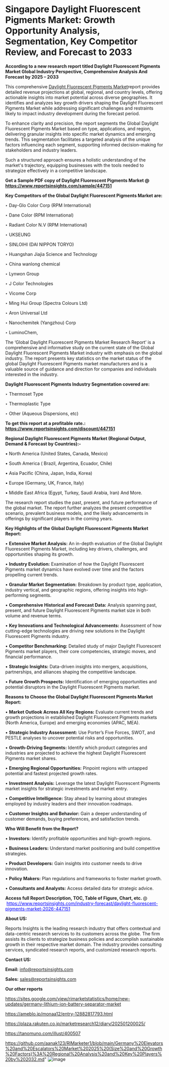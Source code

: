 # Singapore Daylight Fluorescent Pigments Market: Growth Opportunity Analysis, Segmentation, Key Competitor Review, and Forecast to 2033

<strong>According to a new research report titled Daylight Fluorescent Pigments Market Global Industry Perspective, Comprehensive Analysis And Forecast by 2025 – 2033</strong>

This comprehensive <a href=https://www.reportsinsights.com/sample/447151>Daylight Fluorescent Pigments Market</a>report provides detailed revenue projections at global, regional, and country levels, offering actionable insights into market potential across diverse geographies. It identifies and analyzes key growth drivers shaping the Daylight Fluorescent Pigments Market while addressing significant challenges and restraints likely to impact industry development during the forecast period.

To enhance clarity and precision, the report segments the Global Daylight Fluorescent Pigments Market based on type, applications, and region, delivering granular insights into specific market dynamics and emerging trends. This segmentation facilitates a targeted analysis of the unique factors influencing each segment, supporting informed decision-making for stakeholders and industry leaders.

Such a structured approach ensures a holistic understanding of the market's trajectory, equipping businesses with the tools needed to strategize effectively in a competitive landscape.

<strong>Get a Sample PDF copy of Daylight Fluorescent Pigments Market </strong><strong>@<a href=https://www.reportsinsights.com/sample/447151 style=color:#0000ff;> https://www.reportsinsights.com/sample/447151</a></strong></font>

<strong>Key Competitors of the Global Daylight Fluorescent Pigments Market are:</strong>

‣ Day-Glo Color Corp (RPM International)

‣ Dane Color (RPM International)

‣ Radiant Color N.V (RPM International)

‣ UKSEUNG

‣ SINLOIHI (DAI NIPPON TORYO)

‣ Huangshan Jiajia Science and Technology

‣ China wanlong chemical

‣ Lynwon Group

‣ J Color Technologies

‣ Vicome Corp

‣ Ming Hui Group (Spectra Colours Ltd)

‣ Aron Universal Ltd

‣ Nanochemitek (Yangzhou) Corp

‣ LuminoChem,

The ‘Global Daylight Fluorescent Pigments Market Research Report’ is a comprehensive and informative study on the current state of the Global Daylight Fluorescent Pigments Market industry with emphasis on the global industry. The report presents key statistics on the market status of the global Daylight Fluorescent Pigments market manufacturers and is a valuable source of guidance and direction for companies and individuals interested in the industry.

<strong>Daylight Fluorescent Pigments Industry Segmentation covered are:</strong>

‣ Thermoset Type

‣ Thermoplastic Type

‣ Other (Aqueous Dispersions, etc)

<strong>To get this report at a profitable rate.: <a href=https://www.reportsinsights.com/discount/447151 style=color:#0000ff;>https://www.reportsinsights.com/discount/447151</a></strong></font>

<strong>Regional Daylight Fluorescent Pigments Market (Regional Output, Demand &amp; Forecast by Countries):-</strong>

• North America (United States, Canada, Mexico)

• South America ( Brazil, Argentina, Ecuador, Chile)

• Asia Pacific (China, Japan, India, Korea)

• Europe (Germany, UK, France, Italy)

• Middle East Africa (Egypt, Turkey, Saudi Arabia, Iran) And More.

The research report studies the past, present, and future performance of the global market. The report further analyzes the present competitive scenario, prevalent business models, and the likely advancements in offerings by significant players in the coming years.

<strong>Key Highlights of the Global Daylight Fluorescent Pigments Market Report:</strong>

• <strong>Extensive Market Analysis:</strong> An in-depth evaluation of the Global Daylight Fluorescent Pigments Market, including key drivers, challenges, and opportunities shaping its growth.

• <strong>Industry Evolution:</strong> Examination of how the Daylight Fluorescent Pigments market dynamics have evolved over time and the factors propelling current trends.

• <strong>Granular Market Segmentation:</strong> Breakdown by product type, application, industry vertical, and geographic regions, offering insights into high-performing segments.

• <strong>Comprehensive Historical and Forecast Data:</strong> Analysis spanning past, present, and future Daylight Fluorescent Pigments market size in both volume and revenue terms.

• <strong>Key Innovations and Technological Advancements:</strong> Assessment of how cutting-edge technologies are driving new solutions in the Daylight Fluorescent Pigments industry.

• <strong>Competitor Benchmarking:</strong> Detailed study of major Daylight Fluorescent Pigments market players, their core competencies, strategic moves, and financial performance.

• <strong>Strategic Insights:</strong> Data-driven insights into mergers, acquisitions, partnerships, and alliances shaping the competitive landscape.

• <strong>Future Growth Prospects:</strong> Identification of emerging opportunities and potential disruptors in the Daylight Fluorescent Pigments market.

<strong>Reasons to Choose the Global Daylight Fluorescent Pigments Market Report:</strong>

• <strong>Market Outlook Across All Key Regions:</strong> Evaluate current trends and growth projections in established Daylight Fluorescent Pigments markets (North America, Europe) and emerging economies (APAC, MEA).

• <strong>Strategic Industry Assessment:</strong> Use Porter’s Five Forces, SWOT, and PESTLE analyses to uncover potential risks and opportunities.

• <strong>Growth-Driving Segments:</strong> Identify which product categories and industries are projected to achieve the highest Daylight Fluorescent Pigments market shares.

• <strong>Emerging Regional Opportunities:</strong> Pinpoint regions with untapped potential and fastest projected growth rates.

• <strong>Investment Analysis:</strong> Leverage the latest Daylight Fluorescent Pigments market insights for strategic investments and market entry.

• <strong>Competitive Intelligence:</strong> Stay ahead by learning about strategies employed by industry leaders and their innovation roadmaps.

• <strong>Customer Insights and Behavior:</strong> Gain a deeper understanding of customer demands, buying preferences, and satisfaction trends.

<strong>Who Will Benefit from the Report?</strong>

• <strong>Investors:</strong> Identify profitable opportunities and high-growth regions.

• <strong>Business Leaders:</strong> Understand market positioning and build competitive strategies.

• <strong>Product Developers:</strong> Gain insights into customer needs to drive innovation.

• <strong>Policy Makers:</strong> Plan regulations and frameworks to foster market growth.

• <strong>Consultants and Analysts:</strong> Access detailed data for strategic advice.
</ul>
<strong>Access full Report Description, TOC, Table of Figure, Chart, etc. </strong>@  <a href=https://www.reportsinsights.com/industry-forecast/daylight-fluorescent-pigments-market-2026-447151 style=color:#0000ff;>https://www.reportsinsights.com/industry-forecast/daylight-fluorescent-pigments-market-2026-447151</a></font>

<strong><strong>About US</strong>:</strong>

Reports Insights is the leading research industry that offers contextual and data-centric research services to its customers across the globe. The firm assists its clients to strategize business policies and accomplish sustainable growth in their respective market domain. The industry provides consulting services, syndicated research reports, and customized research reports.

<strong>Contact US:</strong>

<p class=""""><b>Email:</b> <a href=mailto:info@reportsinsights.com>info@reportsinsights.com</a></p>
<p class=""""><b>Sales:</b> <a href=mailto:sales@reportsinsights.com>sales@reportsinsights.com</a></p>

<strong>Our other reports</strong>

<a href=https://sites.google.com/view/rimarketstatistics/home/new-updates/germany-lithium-ion-battery-separator-market>https://sites.google.com/view/rimarketstatistics/home/new-updates/germany-lithium-ion-battery-separator-market</a>

<a href=https://ameblo.jp/monaa12/entry-12882817793.html>https://ameblo.jp/monaa12/entry-12882817793.html</a>

<a href=https://plaza.rakuten.co.jp/marketresearch12/diary/202501200025/>https://plaza.rakuten.co.jp/marketresearch12/diary/202501200025/</a>

<a href=https://tanomuno.com/illust/400507>https://tanomuno.com/illust/400507</a>

<a href=https://github.com/aanak123/RIMarketer1/blob/main/Germany%20Elevators%20and%20Escalators%20Market%202025%20(Size%20and%20Growth%20Factors)%3A%20Regional%20Analysis%20and%20Key%20Players%20by%202032.md>https://github.com/aanak123/RIMarketer1/blob/main/Germany%20Elevators%20and%20Escalators%20Market%202025%20(Size%20and%20Growth%20Factors)%3A%20Regional%20Analysis%20and%20Key%20Players%20by%202032.md</a>"
![image](https://github.com/user-attachments/assets/c644dabe-21a5-44b7-b043-050267f95902)
